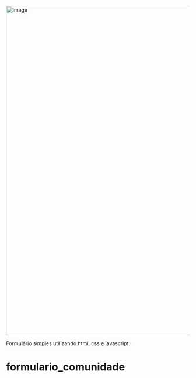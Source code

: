 <img width="1440" height="900" alt="image" src="https://github.com/user-attachments/assets/48575d97-b99e-4821-be09-b67739927da5" />

Formulário simples utilizando html, css e javascript.
# formulario_comunidade
